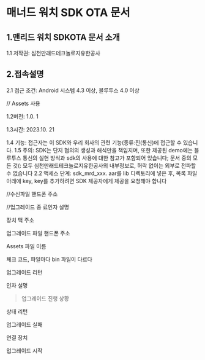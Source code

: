 # 매너드 워치 SDK OTA 문서 

## 1.맨리드 워치 SDKOTA 문서 소개 

1.1 저작권: 심천만래드테크놀로지유한공사 

## 2.접속설명 

2.1 접근 조건: Android 시스템 4.3 이상, 블루투스 4.0 이상 

// Assets 사용 

1.2버전: 1.0. 1 

1.3시간: 2023.10. 21 

1.4 기능: 접근자는 이 SDK와 우리 회사의 관련 기능(종류:진(통신)에 접근할 수 있습니다. 1.5 주의: SDK는 단지 협의의 생성과 해석만을 책임지며, 또한 제공된 demo에는 블루투스 통신의 실현 방식과 sdk의 사용에 대한 참고가 포함되어 있습니다; 문서 중의 모든 것(: 모두 심천만래드테크놀로지유한공사의 내부정보로, 허락 없이는 외부로 전파할 수 없습니다 2.2 액세스 단계: sdk_mrd_xxx. aar를 lib 디렉토리에 넣은 후, 목록 파일 아래에 key, key를 추가하려면 SDK 제공자에게 제공을 요청해야 합니다 

//수신파일 핸드폰 주소 

//업그레이드 종 료인자 설명 

장치 맥 주소 

업그레이드 파일 핸드폰 주소 

Assets 파일 이름 

체크 코드, 파일마다 bin 파일이 다르다 

업그레이드 리턴 

인자 설명 

> 업그레이드 진행 상황

상태 리턴 

업그레이드 실패 

연결 장치 

업그레이드 시작